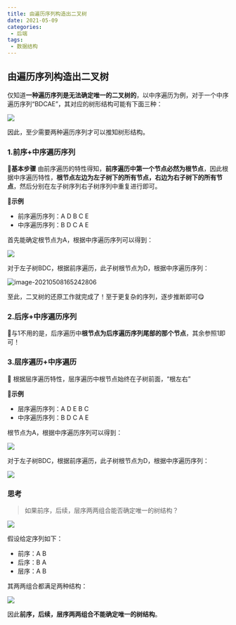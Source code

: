 ```yaml
---
title: 由遍历序列构造出二叉树
date: 2021-05-09
categories:
 - 后端
tags:
 - 数据结构
---
```


## 由遍历序列构造出二叉树

仅知道**一种遍历序列是无法确定唯一的二叉树的**，以中序遍历为例，对于一个中序遍历序列“BDCAE”，其对应的树形结构可能有下面三种：

![](https://gitee.com/fintinger/figure-bed/raw/master//images/20210508160552.png)

因此，至少需要两种遍历序列才可以推知树形结构。

### 1.前序+中序遍历序列

**🎈基本步骤**  由前序遍历的特性得知，**前序遍历中第一个节点必然为根节点**，因此根据中序遍历特性，**根节点左边为左子树下的所有节点，右边为右子树下的所有节点**，然后分别在左子树序列右子树序列中重复进行即可。

**🎈示例** 

- 前序遍历序列：A D B C E
- 中序遍历序列：B D C A E

首先能确定根节点为A，根据中序遍历序列可以得到：

![](https://gitee.com/fintinger/figure-bed/raw/master//images/20210508162126.png)

对于左子树BDC，根据前序遍历，此子树根节点为D，根据中序遍历序列：

![image-20210508165242806](https://gitee.com/fintinger/figure-bed/raw/master//images/20210508165242.png)

至此，二叉树的还原工作就完成了！至于更复杂的序列，逐步推断即可😋

### 2.后序+中序遍历序列

🔑与1不用的是，后序遍历中**根节点为后序遍历序列尾部的那个节点**，其余参照1即可！

### 3.层序遍历+中序遍历

🔑 根据层序遍历特性，层序遍历中根节点始终在子树前面，“根左右”

**🎈示例** 

- 层序遍历序列：A D E B C
- 中序遍历序列：B D C A E

根节点为A，根据中序遍历序列可以得到：

![](https://gitee.com/fintinger/figure-bed/raw/master//images/20210508162126.png)

对于左子树BDC，根据前序遍历，此子树根节点为D，根据中序遍历序列：

![](https://gitee.com/fintinger/figure-bed/raw/master//images/20210508165242.png)

### 思考

> 如果前序，后续，层序两两组合能否确定唯一的树结构？

![](https://gitee.com/fintinger/figure-bed/raw/master//images/20210508165921.png)

假设给定序列如下：

- 前序：A B
- 后序：B A
- 层序：A B

其两两组合都满足两种结构：

![](https://gitee.com/fintinger/figure-bed/raw/master//images/20210508170408.png)

因此**前序，后续，层序两两组合不能确定唯一的树结构**。

